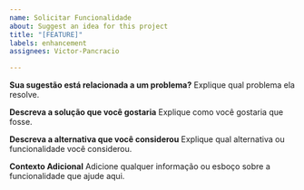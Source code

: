 ```yaml
---
name: Solicitar Funcionalidade
about: Suggest an idea for this project
title: "[FEATURE]"
labels: enhancement
assignees: Victor-Pancracio

---
```


**Sua sugestão está relacionada a um problema?**
Explique qual problema ela resolve.

**Descreva a solução que você gostaria**
Explique como você gostaria que fosse.

**Descreva a alternativa que você considerou**
Explique qual alternativa ou funcionalidade você considerou.

**Contexto Adicional**
Adicione qualquer informação ou esboço sobre a funcionalidade que ajude aqui.
